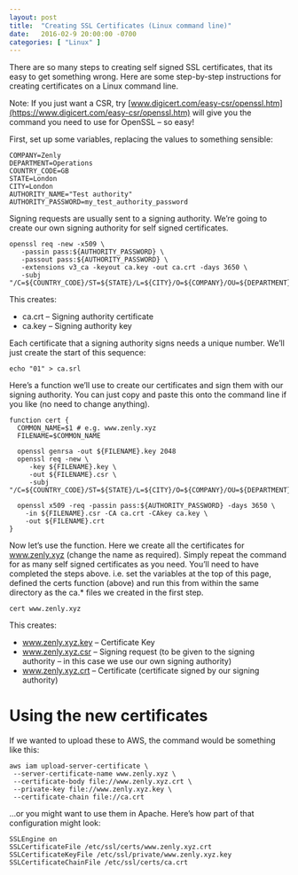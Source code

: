 ```yaml
---
layout: post
title:  "Creating SSL Certificates (Linux command line)"
date:   2016-02-9 20:00:00 -0700
categories: [ "Linux" ]
---
```


There are so many steps to creating self signed SSL certificates, that its easy to get something wrong.  Here are some step-by-step instructions for creating certificates on a Linux command line.

Note: If you just want a CSR, try [www.digicert.com/easy-csr/openssl.htm](https://www.digicert.com/easy-csr/openssl.htm) will give you the command you need to use for OpenSSL – so easy!

First, set up some variables, replacing the values to something sensible:

```
COMPANY=Zenly
DEPARTMENT=Operations
COUNTRY_CODE=GB
STATE=London
CITY=London
AUTHORITY_NAME="Test authority"
AUTHORITY_PASSWORD=my_test_authority_password
```

Signing requests are usually sent to a signing authority. We’re going to create our own signing authority for self signed certificates.

```
openssl req -new -x509 \
   -passin pass:${AUTHORITY_PASSWORD} \
   -passout pass:${AUTHORITY_PASSWORD} \
   -extensions v3_ca -keyout ca.key -out ca.crt -days 3650 \
   -subj "/C=${COUNTRY_CODE}/ST=${STATE}/L=${CITY}/O=${COMPANY}/OU=${DEPARTMENT}/CN=${AUTHORITY_NAME}"
```

This creates:

* ca.crt – Signing authority certificate
* ca.key – Signing authority key

Each certificate that a signing authority signs needs a unique number. We’ll just create the start of this sequence:

```
echo "01" > ca.srl
```

Here’s a function we’ll use to create our certificates and sign them with our signing authority. You can just copy and paste this onto the command line if you like (no need to change anything).

```
function cert {
  COMMON_NAME=$1 # e.g. www.zenly.xyz
  FILENAME=$COMMON_NAME
  
  openssl genrsa -out ${FILENAME}.key 2048
  openssl req -new \
     -key ${FILENAME}.key \
     -out ${FILENAME}.csr \
     -subj "/C=${COUNTRY_CODE}/ST=${STATE}/L=${CITY}/O=${COMPANY}/OU=${DEPARTMENT}/CN=${COMMON_NAME}"

  openssl x509 -req -passin pass:${AUTHORITY_PASSWORD} -days 3650 \
    -in ${FILENAME}.csr -CA ca.crt -CAkey ca.key \
    -out ${FILENAME}.crt
}
```

Now let’s use the function. Here we create all the certificates for www.zenly.xyz (change the name as required). Simply repeat the command for as many self signed certificates as you need. You’ll need to have completed the steps above. i.e. set the variables at the top of this page, defined the certs function (above) and run this from within the same directory as the ca.* files we created in the first step.

```
cert www.zenly.xyz
```

This creates:

* www.zenly.xyz.key – Certificate Key
* www.zenly.xyz.csr – Signing request (to be given to the signing authority – in this case we use our own signing authority)
* www.zenly.xyz.crt – Certificate (certificate signed by our signing authority)

Using the new certificates
==========================

If we wanted to upload these to AWS, the command would be something like this:

```
aws iam upload-server-certificate \
 --server-certificate-name www.zenly.xyz \
 --certificate-body file://www.zenly.xyz.crt \
 --private-key file://www.zenly.xyz.key \
 --certificate-chain file://ca.crt
```

…or you might want to use them in Apache. Here’s how part of that configuration might look:

```
SSLEngine on
SSLCertificateFile /etc/ssl/certs/www.zenly.xyz.crt
SSLCertificateKeyFile /etc/ssl/private/www.zenly.xyz.key
SSLCertificateChainFile /etc/ssl/certs/ca.crt
```

